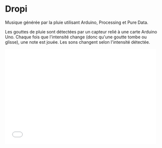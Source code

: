 Dropi
=====
Musique générée par la pluie utilisant Arduino, Processing et Pure Data. 

Les gouttes de pluie sont détectées par un capteur relié à une carte Arduino Uno. 
Chaque fois que l'intensité change (donc qu'une goutte tombe ou glisse), une note est jouée. 
Les sons changent selon l'intensité détectée. 


<iframe src="//player.vimeo.com/video/86028814?title=0&amp;byline=0&amp;portrait=0&amp;color=ffffff" width="500" height="313" frameborder="0" webkitallowfullscreen mozallowfullscreen allowfullscreen></iframe>

